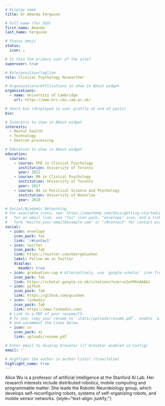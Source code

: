 ```yaml
---
# Display name
title: Dr Amanda Ferguson

# Full name (for SEO)
first_name: Amanda
last_name: Ferguson

# Status emoji
status:
  icon: ☕️

# Is this the primary user of the site?
superuser: true

# Role/position/tagline
role: Clinical Psychology Researcher

# Organizations/Affiliations to show in About widget
organizations:
  - name: University of Cambridge
    url: https://www.mrc-cbu.cam.ac.uk/

# Short bio (displayed in user profile at end of posts)
bio: 

# Interests to show in About widget
interests:
  - Mental health
  - Technology
  - Emotion processing

# Education to show in About widget
education:
  courses:
    - course: PhD in Clinical Psychology
      institution: University of Toronto
      year: 2022
    - course: MA in Clinical Psychology
      institution: University of Toronto
      year: 2017
    - course: BA in Political Science and Psychology
      institution: University of Waterloo
      year: 2010

# Social/Academic Networking
# For available icons, see: https://wowchemy.com/docs/getting-started/page-builder/#icons
#   For an email link, use "fas" icon pack, "envelope" icon, and a link in the
#   form "mailto:your-email@example.com" or "/#contact" for contact widget.
social:
  - icon: envelope
    icon_pack: fas
    link: '/#contact'
  - icon: twitter
    icon_pack: fab
    link: https://twitter.com/GeorgeCushen
    label: Follow me on Twitter
    display:
      header: true
  - icon: graduation-cap # Alternatively, use `google-scholar` icon from `ai` icon pack
    icon_pack: fas
    link: https://scholar.google.co.uk/citations?user=sIwtMXoAAAAJ
  - icon: github
    icon_pack: fab
    link: https://github.com/gcushen
  - icon: linkedin
    icon_pack: fab
    link: https://www.linkedin.com/
  # Link to a PDF of your resume/CV.
  # To use: copy your resume to `static/uploads/resume.pdf`, enable `ai` icons in `params.yaml`,
  # and uncomment the lines below.
  - icon: cv
    icon_pack: ai
    link: uploads/resume.pdf

# Enter email to display Gravatar (if Gravatar enabled in Config)
email: ''

# Highlight the author in author lists? (true/false)
highlight_name: true
---
```


Alice Wu is a professor of artificial intelligence at the Stanford AI Lab. Her research interests include distributed robotics, mobile computing and programmable matter. She leads the Robotic Neurobiology group, which develops self-reconfiguring robots, systems of self-organizing robots, and mobile sensor networks.
{style="text-align: justify;"}
